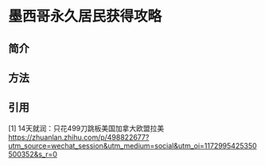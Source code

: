 # 墨西哥永久居民获得攻略

## 简介


## 方法


## 


## 引用

[1] 14天就润：只花499刀跳板美国加拿大欧盟拉美 https://zhuanlan.zhihu.com/p/498822677?utm_source=wechat_session&utm_medium=social&utm_oi=1172995425350500352&s_r=0
